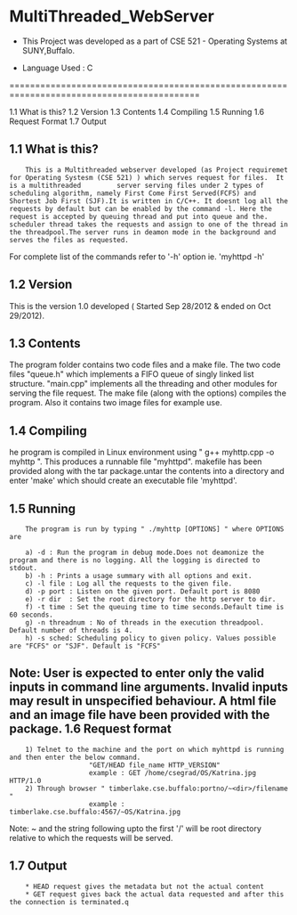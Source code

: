 MultiThreaded_WebServer
=======================

* This Project was developed as a part of CSE 521 - Operating Systems at SUNY,Buffalo.

* Language Used : C 

===========================================================================================


1.1 What is this?
1.2 Version 
1.3 Contents
1.4 Compiling
1.5 Running 
1.6 Request Format
1.7 Output



1.1 What is this?
----------------------------------------

        This is a Multithreaded webserver developed (as Project requiremet for Operating Systesm (CSE 521) ) which serves request for files.  It is a multithreaded         server serving files under 2 types of scheduling algorithm, namely First Come First Served(FCFS) and Shortest Job First (SJF).It is written in C/C++. It doesnt log all the requests by default but can be enabled by the command -l. Here the request is accepted by queuing thread and put into queue and the. scheduler thread takes the requests and assign to one of the thread in the threadpool.The server runs in deamon mode in the background and serves the files as requested.
For complete list of the commands refer to '-h' option ie. 'myhttpd -h'


1.2 Version
----------------------------------------

This is the version 1.0 developed  ( Started Sep 28/2012 & ended on Oct 29/2012). 
        
1.3 Contents
----------------------------------------
The program folder contains two code files and a make file. The two code files "queue.h" which implements a FIFO queue of singly linked list structure. "main.cpp" implements all the threading and other modules for serving the file request. The make file (along with the options) compiles the program. Also it contains two image files for example use.

1.4 Compiling
----------------------------------------
he program is compiled in Linux environment using " g++ myhttp.cpp -o myhttp ". This produces a runnable file "myhttpd".
makefile has been provided along with the tar package.untar the contents into a directory and enter 'make' which should create an executable file 'myhttpd'.
        
1.5 Running
-----------------------------------------
        The program is run by typing " ./myhttp [OPTIONS] " where OPTIONS are 
        
        a) -d : Run the program in debug mode.Does not deamonize the program and there is no logging. All the logging is directed to stdout.
        b) -h : Prints a usage summary with all options and exit.
        c) -l file : Log all the requests to the given file. 
        d) -p port : Listen on the given port. Default port is 8080
        e) -r dir  : Set the root directory for the http server to dir.
        f) -t time : Set the queuing time to time seconds.Default time is 60 seconds.
        g) -n threadnum : No of threads in the execution threadpool. Default number of threads is 4.
        h) -s sched: Scheduling policy to given policy. Values possible are "FCFS" or "SJF". Default is "FCFS"
Note: User is expected to enter only the valid inputs in command line arguments. Invalid inputs may result in unspecified behaviour.
        A html file and an image file have been provided with the package.
1.6 Request format
-----------------------------------------

        1) Telnet to the machine and the port on which myhttpd is running and then enter the below command.
                        "GET/HEAD file_name HTTP_VERSION"
                        example : GET /home/csegrad/OS/Katrina.jpg HTTP/1.0
        2) Through browser " timberlake.cse.buffalo:portno/~<dir>/filename "
                        example : timberlake.cse.buffalo:4567/~OS/Katrina.jpg
Note: ~ and the string following upto the first '/' will be root directory relative to which the requests will be served.
                        
1.7 Output 
--------------------------------------------
        * HEAD request gives the metadata but not the actual content
        * GET request gives back the actual data requested and after this the connection is terminated.q
